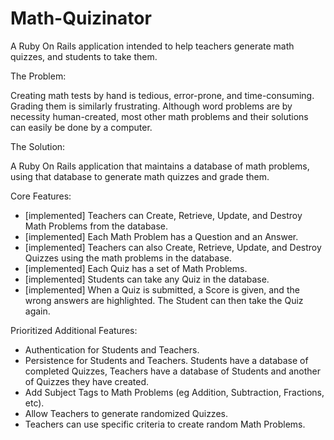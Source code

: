 Math-Quizinator
===============

A Ruby On Rails application intended to help teachers generate math quizzes, and students to take them.

The Problem:

Creating math tests by hand is tedious, error-prone, and time-consuming. Grading them is similarly frustrating. Although word problems are by necessity human-created, most other math problems and their solutions can easily be done by a computer.

The Solution:

A Ruby On Rails application that maintains a database of math problems, using that database to generate math quizzes and grade them.

Core Features:
- [implemented] Teachers can Create, Retrieve, Update, and Destroy Math Problems from the database.
- [implemented] Each Math Problem has a Question and an Answer.
- [implemented] Teachers can also Create, Retrieve, Update, and Destroy Quizzes using the math problems in the database.
- [implemented] Each Quiz has a set of Math Problems.
- [implemented] Students can take any Quiz in the database.
- [implemented] When a Quiz is submitted, a Score is given, and the wrong answers are highlighted. The Student can then take the Quiz again.

Prioritized Additional Features:
- Authentication for Students and Teachers.
- Persistence for Students and Teachers. Students have a database of completed Quizzes, Teachers have a database of Students and another of Quizzes they have created.
- Add Subject Tags to Math Problems (eg Addition, Subtraction, Fractions, etc).
- Allow Teachers to generate randomized Quizzes.
- Teachers can use specific criteria to create random Math Problems.
